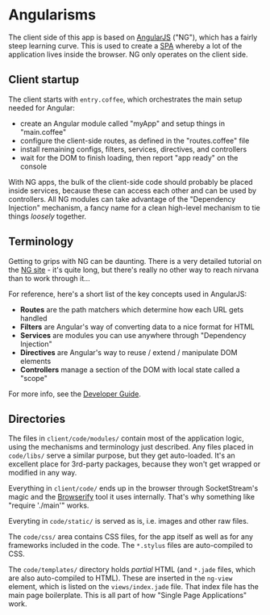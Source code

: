 # Angularisms

The client side of this app is based on [AngularJS](http://angularjs.org)
("NG"), which has a fairly steep learning curve. This is used to create a
[SPA](http://en.wikipedia.org/wiki/Single-page_application) whereby a lot of
the application lives inside the browser. NG only operates on the client side.

## Client startup

The client starts with `entry.coffee`, which orchestrates the main setup
needed for Angular:
  
* create an Angular module called "myApp" and setup things in "main.coffee"
* configure the client-side routes, as defined in the "routes.coffee" file
* install remaining configs, filters, services, directives, and controllers
* wait for the DOM to finish loading, then report "app ready" on the console

With NG apps, the bulk of the client-side code should probably be placed inside
services, because these can access each other and can be used by controllers.
All NG modules can take advantage of the "Dependency Injection" mechanism, a
fancy name for a clean high-level mechanism to tie things _loosely_ together.
  
## Terminology

Getting to grips with NG can be daunting. There is a very detailed tutorial
on the [NG site](http://docs.angularjs.org/tutorial/) - it's quite long, but
there's really no other way to reach nirvana than to work through it...

For reference, here's a short list of the key concepts used in AngularJS:

* **Routes** are the path matchers which determine how each URL gets handled
* **Filters** are Angular's way of converting data to a nice format for HTML
* **Services** are modules you can use anywhere through "Dependency Injection"
* **Directives** are Angular's way to reuse / extend / manipulate DOM elements
* **Controllers** manage a section of the DOM with local state called a "scope"

For more info, see the [Developer Guide](http://docs.angularjs.org/guide/index).

## Directories

The files in `client/code/modules/` contain most of the application logic, using
the mechanisms and terminology just described. Any files placed in `code/libs/`
serve a similar purpose, but they get auto-loaded. It's an excellent place for
3rd-party packages, because they won't get wrapped or modified in any way.

Everything in `client/code/` ends up in the browser through SocketStream's
magic and the [Browserify](https://github.com/substack/node-browserify#readme)
tool it uses internally. That's why something like "require './main'" works.

Everyting in `code/static/` is served as is, i.e. images and other raw files.

The `code/css/` area contains CSS files, for the app itself as well as for any
frameworks included in the code. The `*.stylus` files are auto-compiled to CSS.

The `code/templates/` directory holds *partial* HTML (and `*.jade` files, which
are also auto-compiled to HTML). These are inserted in the `ng-view` element,
which is listed on the `views/index.jade` file. That index file has the main
page boilerplate. This is all part of how "Single Page Applications" work.
